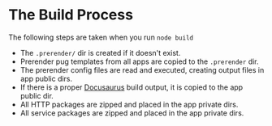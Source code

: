 
# The Build Process #

The following steps are taken when you run `node build`

* The `.prerender/` dir is created if it doesn't exist.
* Prerender pug templates from all apps are copied to the `.prerender` dir.
* The prerender config files are read and executed, creating output files in app public dirs.
* If there is a proper [Docusaurus](./DOCUSAURUS.md) build output, it is copied to the app public dir.
* All HTTP packages are zipped and placed in the app private dirs.
* All service packages are zipped and placed in the app private dirs.
